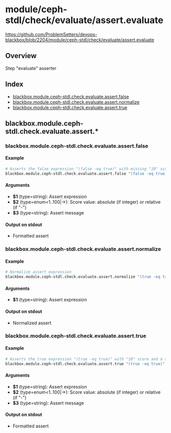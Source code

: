 # module/ceph-stdl/check/evaluate/assert.evaluate

https://github.com/ProblemSetters/devops-blackbox/blob/2204/module/ceph-stdl/check/evaluate/assert.evaluate

## Overview

Step "evaluate" asserter

## Index

* [blackbox.module.ceph-stdl.check.evaluate.assert.false](#blackboxmoduleceph-stdlcheckevaluateassertfalse)
* [blackbox.module.ceph-stdl.check.evaluate.assert.normalize](#blackboxmoduleceph-stdlcheckevaluateassertnormalize)
* [blackbox.module.ceph-stdl.check.evaluate.assert.true](#blackboxmoduleceph-stdlcheckevaluateasserttrue)

## blackbox.module.ceph-stdl.check.evaluate.assert.*

### blackbox.module.ceph-stdl.check.evaluate.assert.false

#### Example

```bash
# Asserts the false expression "(false -eq true)" with missing "10" score and a specific message that has an argument
blackbox.module.ceph-stdl.check.evaluate.assert.false "(false -eq true)" 10 "Assert message with argument '%s'" "argument"
```

#### Arguments

* **$1** (type=string): Assert expression
* **$2** (type=enum<1..100|->): Score value: absolute (if integer) or relative (if "-")
* **$3** (type=string): Assert message

#### Output on stdout

* Formatted assert

### blackbox.module.ceph-stdl.check.evaluate.assert.normalize

#### Example

```bash
# Normalize assert expression
blackbox.module.ceph-stdl.check.evaluate.assert.normalize "(true -eq true)"
```

#### Arguments

* **$1** (type=string): Assert expression

#### Output on stdout

* Normalized assert

### blackbox.module.ceph-stdl.check.evaluate.assert.true

#### Example

```bash
# Asserts the true expression "(true -eq true)" with "10" score and a specific message that has an argument
blackbox.module.ceph-stdl.check.evaluate.assert.true "(true -eq true)" 10 "Assert message with argument '%s'" "argument"
```

#### Arguments

* **$1** (type=string): Assert expression
* **$2** (type=enum<1..100|->): Score value: absolute (if integer) or relative (if "-")
* **$3** (type=string): Assert message

#### Output on stdout

* Formatted assert

